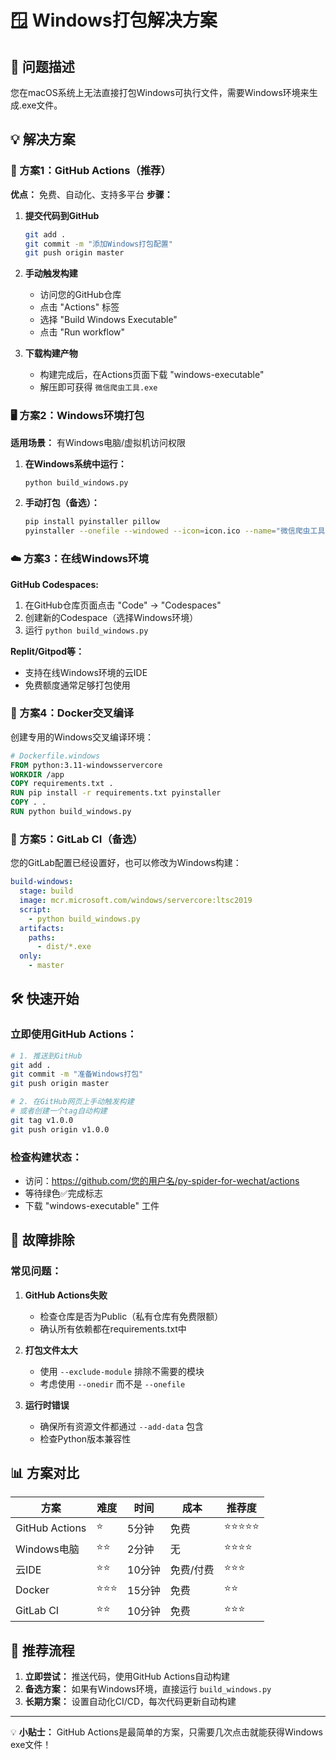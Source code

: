 # 🪟 Windows打包解决方案

## 🎯 问题描述
您在macOS系统上无法直接打包Windows可执行文件，需要Windows环境来生成.exe文件。

## 💡 解决方案

### 🚀 方案1：GitHub Actions（推荐）

**优点：** 免费、自动化、支持多平台
**步骤：**

1. **提交代码到GitHub**
   ```bash
   git add .
   git commit -m "添加Windows打包配置"
   git push origin master
   ```

2. **手动触发构建**
   - 访问您的GitHub仓库
   - 点击 "Actions" 标签
   - 选择 "Build Windows Executable"
   - 点击 "Run workflow"

3. **下载构建产物**
   - 构建完成后，在Actions页面下载 "windows-executable"
   - 解压即可获得 `微信爬虫工具.exe`

### 🖥️ 方案2：Windows环境打包

**适用场景：** 有Windows电脑/虚拟机访问权限

1. **在Windows系统中运行：**
   ```bash
   python build_windows.py
   ```

2. **手动打包（备选）：**
   ```bash
   pip install pyinstaller pillow
   pyinstaller --onefile --windowed --icon=icon.ico --name="微信爬虫工具" main.py
   ```

### ☁️ 方案3：在线Windows环境

**GitHub Codespaces:**
1. 在GitHub仓库页面点击 "Code" → "Codespaces"
2. 创建新的Codespace（选择Windows环境）
3. 运行 `python build_windows.py`

**Replit/Gitpod等：**
- 支持在线Windows环境的云IDE
- 免费额度通常足够打包使用

### 🐳 方案4：Docker交叉编译

创建专用的Windows交叉编译环境：

```dockerfile
# Dockerfile.windows
FROM python:3.11-windowsservercore
WORKDIR /app
COPY requirements.txt .
RUN pip install -r requirements.txt pyinstaller
COPY . .
RUN python build_windows.py
```

### 📱 方案5：GitLab CI（备选）

您的GitLab配置已经设置好，也可以修改为Windows构建：

```yaml
build-windows:
  stage: build
  image: mcr.microsoft.com/windows/servercore:ltsc2019
  script:
    - python build_windows.py
  artifacts:
    paths:
      - dist/*.exe
  only:
    - master
```

## 🛠️ 快速开始

### 立即使用GitHub Actions：

```bash
# 1. 推送到GitHub
git add .
git commit -m "准备Windows打包"
git push origin master

# 2. 在GitHub网页上手动触发构建
# 或者创建一个tag自动构建
git tag v1.0.0
git push origin v1.0.0
```

### 检查构建状态：
- 访问：https://github.com/您的用户名/py-spider-for-wechat/actions
- 等待绿色✅完成标志
- 下载 "windows-executable" 工件

## 🔧 故障排除

### 常见问题：

1. **GitHub Actions失败**
   - 检查仓库是否为Public（私有仓库有免费限额）
   - 确认所有依赖都在requirements.txt中

2. **打包文件太大**
   - 使用 `--exclude-module` 排除不需要的模块
   - 考虑使用 `--onedir` 而不是 `--onefile`

3. **运行时错误**
   - 确保所有资源文件都通过 `--add-data` 包含
   - 检查Python版本兼容性

## 📊 方案对比

| 方案 | 难度 | 时间 | 成本 | 推荐度 |
|------|------|------|------|--------|
| GitHub Actions | ⭐ | 5分钟 | 免费 | ⭐⭐⭐⭐⭐ |
| Windows电脑 | ⭐⭐ | 2分钟 | 无 | ⭐⭐⭐⭐ |
| 云IDE | ⭐⭐ | 10分钟 | 免费/付费 | ⭐⭐⭐ |
| Docker | ⭐⭐⭐ | 15分钟 | 免费 | ⭐⭐ |
| GitLab CI | ⭐⭐ | 10分钟 | 免费 | ⭐⭐⭐ |

## 🎉 推荐流程

1. **立即尝试：** 推送代码，使用GitHub Actions自动构建
2. **备选方案：** 如果有Windows环境，直接运行 `build_windows.py`
3. **长期方案：** 设置自动化CI/CD，每次代码更新自动构建

---

💡 **小贴士：** GitHub Actions是最简单的方案，只需要几次点击就能获得Windows exe文件！ 